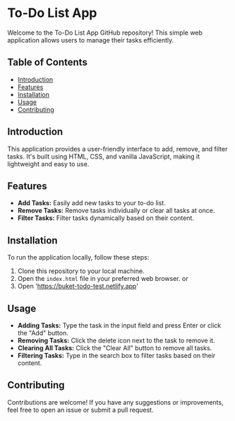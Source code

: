 # To-Do List App

Welcome to the To-Do List App GitHub repository! This simple web application allows users to manage their tasks efficiently.

## Table of Contents
- [Introduction](#introduction)
- [Features](#features)
- [Installation](#installation)
- [Usage](#usage)
- [Contributing](#contributing)

## Introduction
This application provides a user-friendly interface to add, remove, and filter tasks. It's built using HTML, CSS, and vanilla JavaScript, making it lightweight and easy to use.

## Features
- **Add Tasks:** Easily add new tasks to your to-do list.
- **Remove Tasks:** Remove tasks individually or clear all tasks at once.
- **Filter Tasks:** Filter tasks dynamically based on their content.

## Installation
To run the application locally, follow these steps:
1. Clone this repository to your local machine.
2. Open the `index.html` file in your preferred web browser.
   or
1. Open 'https://buket-todo-test.netlify.app'

## Usage
- **Adding Tasks:** Type the task in the input field and press Enter or click the "Add" button.
- **Removing Tasks:** Click the delete icon next to the task to remove it.
- **Clearing All Tasks:** Click the "Clear All" button to remove all tasks.
- **Filtering Tasks:** Type in the search box to filter tasks based on their content.

## Contributing
Contributions are welcome! If you have any suggestions or improvements, feel free to open an issue or submit a pull request.

